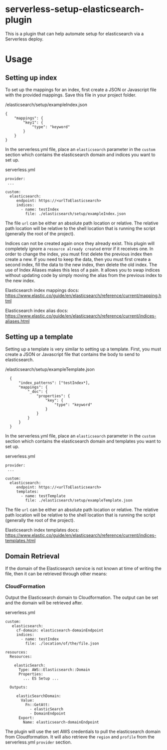 # serverless-setup-elasticsearch-plugin
This is a plugin that can help automate setup for elasticsearch via a Serverless deploy.

# Usage

## Setting up index

To set up the mappings for an index, first create a JSON or Javascript file with the provided mappings. Save this file in your project folder.

<projectRoot>/elasticsearch/setup/exampleIndex.json
```
{
    "mappings": {
        "key1": {
            "type": "keyword"
        }
    }
}
```

In the serverless.yml file, place an `elasticsearch` parameter in the `custom` section which contains the elasticsearch domain and indices you want to set up.

serverless.yml
```
provider:
 ...

custom:
  elasticsearch:
     endpoint: https://<urlToElasticsearch>
     indices:
       - name: testIndex
         file: ./elasticsearch/setup/exampleIndex.json
```

The file `url` can be either an absolute path location or relative.  The relative path location will be relative to the shell location that is running the script (generally the root of the project).

Indices can not be created again once they already exist. This plugin will completely ignore a `resource already created` error if it receives one.  In order to change the index, you must first delete the previous index then create a new. If you need to keep the data, then you must first create a second index, fill the data to the new index, then delete the old index.  The use of Index Aliases makes this less of a pain. It allows you to swap indices without updating code by simply moving the alias from the previous index to the new index.

Elasticsearch index mappings docs:
https://www.elastic.co/guide/en/elasticsearch/reference/current/mapping.html

Elasticsearch index alias docs:
https://www.elastic.co/guide/en/elasticsearch/reference/current/indices-aliases.html

## Setting up a template

Setting up a template is very similar to setting up a template. First, you must create a JSON or Javascript file that contains the body to send to elasticsearch.

<projectRoot>/elasticsearch/setup/exampleTemplate.json
```
  {
      "index_patterns": ["testIndex*],
      "mappings": {
          "_doc": {
              "properties": {
                  "key": {
                      "type": "keyword"
                  }
              }
          }
      }
  }
```

In the serverless.yml file, place an `elasticsearch` parameter in the `custom` section which contains the elasticsearch domain and templates you want to set up.

serverless.yml
```
provider:
 ...

custom:
  elasticsearch:
     endpoint: https://<urlToElasticsearch>
     templates:
       - name: testTemplate
         file: ./elasticsearch/setup/exampleTemplate.json
```

The file `url` can be either an absolute path location or relative.  The relative path location will be relative to the shell location that is running the script (generally the root of the project).

Elasticsearch index templates docs:
https://www.elastic.co/guide/en/elasticsearch/reference/current/indices-templates.html

## Domain Retrieval

If the domain of the Elasticsearch service is not known at time of writing the file, then it can be retrieved through other means:

### CloudFormation

Output the Elasticsearch domain to Cloudformation. The output can be set and the domain will be retrieved after.

serverless.yml
```
custom:
   elasticsearch:
     cf-domain: elasticsearch-domainEndpoint
     indices:
       - name: testIndex
         file: ./location/of/the/file.json

resources:
  Resources:

    elasticSearch:
      Type: AWS::Elasticsearch::Domain
      Properties:
        ... ES Setup ...

  Outputs:

     elasticSearchDomain:
       Value:
         Fn::GetAtt:
           - elasticSearch
           - DomainEndpoint
      Export:
        Name: elasticsearch-domainEndpoint
```

The plugin will use the set AWS credentials to pull the elasticsearch domain from Cloudformation. It will also retrieve the `region` and `profile` from the serverless.yml `provider` section.